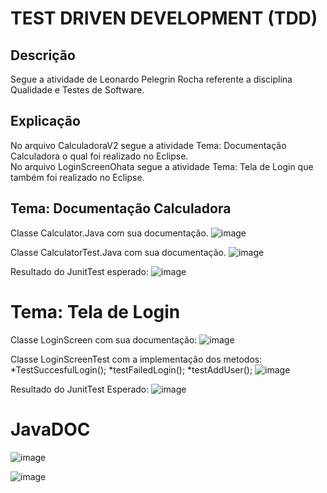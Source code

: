 # TEST DRIVEN DEVELOPMENT (TDD)
##  Descrição
Segue a atividade de Leonardo Pelegrin Rocha referente a disciplina Qualidade e Testes de Software.
## Explicação
No arquivo CalculadoraV2 segue a atividade Tema: Documentação Calculadora o qual foi realizado no Eclipse.                                                                                                                                                                             
          No arquivo LoginScreenOhata segue a atividade Tema: Tela de Login que também foi realizado no Eclipse.
## Tema: Documentação Calculadora
Classe Calculator.Java com sua documentação.
![image](https://github.com/LeonardoPelegrin/TddOhata/assets/110860762/2c4a10a3-720a-4b98-be47-41c6fe93901d)


Classe CalculatorTest.Java com sua documentação.
![image](https://github.com/LeonardoPelegrin/TddOhata/assets/110860762/b5c8b367-0bf5-41fe-af0f-1d4cb320b731)

Resultado do JunitTest esperado:
![image](https://github.com/LeonardoPelegrin/TddOhata/assets/110860762/1e8aa4c7-2483-4807-a0b9-474f6f114c68)


# Tema: Tela de Login
Classe LoginScreen com sua documentação:
![image](https://github.com/LeonardoPelegrin/TddOhata/assets/110860762/0682de80-81ef-4452-ac59-54268fd5434e)

Classe LoginScreenTest com a implementação dos metodos:
*TestSuccesfulLogin();
*testFailedLogin();
*testAddUser();
![image](https://github.com/LeonardoPelegrin/TddOhata/assets/110860762/f54a74a4-35b3-47f4-a7ce-cd17874aa95f)

Resultado do JunitTest Esperado:
![image](https://github.com/LeonardoPelegrin/TddOhata/assets/110860762/79c5895c-89ad-4fb4-a5c8-a0e2686945c8)

# JavaDOC
![image](https://github.com/LeonardoPelegrin/TddOhata/assets/110860762/b5ec7213-a0a9-4252-9ebf-6edaf07943f3)

![image](https://github.com/LeonardoPelegrin/TddOhata/assets/110860762/850b1625-77b4-4ffc-ab26-d73333b83e5c)






